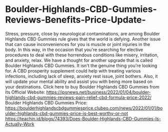 # Boulder-Highlands-CBD-Gummies-Reviews-Benefits-Price-Update-
Stress, pressure, close by neurological contaminations, are among Boulder Highlands CBD Gummies rule gives that the world is defying. Another issue that can cause inconveniences for you is muscle or joint injuries in the body. In this way, in the occasion that you're searching for elective procedures to deal with these horrendous conditions like misery, irritation, and anxiety, relax. We have a thought for another upgrade that is called Boulder Highlands CBD Gummies. It isn't the genuine thing you're looking for. A CBD prosperity supplement could help with treating various infections, including lack of sleep, anxiety rest issue, joint bothers. Also, it will update your mental ability and assist you with being more based on your destinations. Click here to buy Boulder Highlands CBD Gummies from Its Official Website: https://ipsnews.net/business/2022/01/04/boulder-highlands-cbd-gummies-reviews-pain-relief-cbd-formula-price-2022/  Boulder Highlands CBD Gummies Price: https://boulderhighlandscbdgummiesprice.clubeo.com/news/2022/01/01/boulder-highlands-cbd-gummies-price-is-best-worthy-or-not  https://teachin.id/blogs/74393/Does-Boulder-Highlands-CBD-Gummies-Is-Actually-Work
